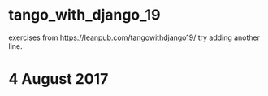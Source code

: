 # tango_with_django_19
exercises from https://leanpub.com/tangowithdjango19/
try adding another line.

# 4 August 2017
